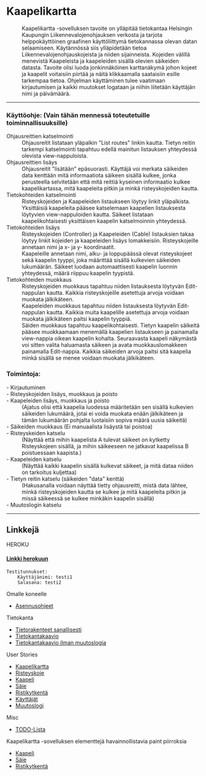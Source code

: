 # Kaapelikartta

<dl>
	<dd>
		Kaapelikartta -sovelluksen tavoite on ylläpitää tietokantaa Helsingin Kaupungin
		Liikennevalojenohjauksen verkosta ja tarjota helppokäyttöinen graafinen
		käyttöliittymä tietokannassa olevan datan selaamiseen.
		Käytännössä siis ylläpidetään tietoa Liikennevalojenohjauskojeista ja niiden sijainneista.
		Kojeiden välillä menevistä Kaapeleista ja kaapeleiden sisällä olevien säikeiden datasta.
		Tavoite olisi luoda jonkinnäköinen karttanäkymä johon kojeet ja kaapelit voitaisiin piirtää
		ja näitä klikkaamalla saataisiin esille tarkempaa tietoa.
		Ohjelman käyttäminen tulee vaatimaan kirjautumisen ja kaikki muutokset logataan ja niihin
		liitetään käyttäjän nimi ja päivämäärä.
	</dd>
</dl>
	
***

### Käyttöohje: (Vain tähän mennessä toteutetuille toiminnallisuuksille)

<dl>
	<dt>
		Ohjausreittien katselmointi
	</dt>
	<dd>
		Ohjausreitit listataan yläpalkin "List routes" linkin kautta. Tietyn reitin tarkempi katselmointi tapahtuu
		edellä mainitun listauksen yhteydessä olevista view-nappuloista.
	</dd>
	<dt>
		Ohjausreittien lisäys
	</dt>
	<dd>
		Ohjausreitit "lisätään" epäsuorasti. Käyttäjä voi merkata säikeiden data kenttään mitä informaatiota säikeen sisällä
		kulkee, jonka perusteella selvitetään että mitä reittiä kyseinen informaatio kulkee kaapelikartassa, mitä kaapeleita
		pitkin ja minkä risteyskojeiden kautta.
	</dd>
	<dt>
		Tietokohteiden katselmointi
	</dt>
	<dd>
		Risteyskojeiden ja Kaapeleiden listaukseen löytyy linkit yläpalkista. Yksittäisiä kaapeleita pääsee katselemaan
		kaapelien listauksesta löytyvien view-nappuloiden kautta. Säikeet listataan kaapelikohtaisesti yksittäisen kaapelin 
		katselmoinnin yhteydessä.
	</dd>
	<dt>
		Tietokohteiden lisäys
	</dt>
	<dd>
		Risteyskojeiden (Controller) ja Kaapeleiden (Cable) listauksien takaa löytyy
		linkit kojeiden ja kaapeleiden lisäys lomakkeisiin.
		Risteyskojeille annetaan nimi ja x- ja y- koordinaatit.
	</dd>	
	<dd>
		Kaapeleille annetaan nimi, alku- ja loppupäässä olevat risteyskojeet
		sekä kaapelin tyyppi, joka määrittää sisällä kulkevien säikeiden lukumäärän.
		Säikeet luodaan automaattisesti kaapelin luonnin yhteydessä, määrä riippuu
		kaapelin tyypistä.
	</dd>	
	<dt>
		Tietokohteiden muokkaus
	</dt>
	<dd>
		Risteyskojeiden muokkaus tapahtuu niiden listauksesta löytyvän Edit-nappulan kautta.
		Kaikkia risteyskojeille asetettuja arvoja voidaan muokata jälkikäteen.
	</dd>
	<dd>
		Kaapeleiden muokkaus tapahtuu niiden listauksesta löytyvän Edit-nappulan kautta.
		Kaikkia muita kaapelille asetettuja arvoja voidaan muokata jälkikäteen paitsi kaapelin
		tyyppiä.
	</dd>
	<dd>
		Säiden muokkaus tapahtuu kaapelikohtaisesti. Tietyn kaapelin säikeitä pääsee muokkaamaan
		menemällä kaapelien listaukseen ja painamalla view-nappia oikean kaapelin kohalta.
		Seuraavasta kaapeli näkymästä voi sitten valita haluamasta säikeen ja avata muokkauslomakkeen
		painamalla Edit-nappia. Kaikkia säikeiden arvoja paitsi sitä kaapelia minkä sisällä se menee
		voidaan muokata jälkikäteen.
	</dd>
</dl>

### Toimintoja:

<dl>
	<dt>
		- Kirjautuminen
	</dt>
	<dt>
		- Risteyskojeiden lisäys, muokkaus ja poisto
	</dt>
	<dt>
		- Kaapeleiden lisäys, muokkaus ja poisto
	</dt>
	<dd>
		(Ajatus olisi että kaapelia luodessa määritetään sen sisällä kulkevien
		säikeiden lukumäärä, jotai ei voida muokata enään jälkikäteen ja tämän
		lukumäärän pohjalta luotaisiin sopiva määrä uusia säikeitä)
	</dd>
	<dt>
		- Säikeiden muokkaus (Ei manuaalista lisäystä tai poistoa)
	</dt>
	<dt>
		- Risteyskeiden katselu
	</dt>
	<dd>
		(Näyttää että mihin kaapelista A tulevat säikeet on kytketty Risteyskojeen sisällä,
		ja mihin säikeeseen ne jatkavat kaapelissa B poistuessaan kaapista.)
	</dd>
	<dt>
		- Kaapeleiden katselu
	</dt>
	<dd>
		(Näyttää kaikki kaapelin sisällä kulkevat säikeet, ja mitä dataa niiden on tarkoitus
		kuljettaa)
	</dd>
	<dt>
		- Tietyn reitin katselu (säikeiden "data" kenttä)
	</dt>
	<dd>
		(Hakusanalla voidaan näyttää tietty ohjausreitti, mistä data lähtee, minkä risteyskojeiden
		kautta se kulkee ja mitä kaapeleita pitkin ja missä säikeessä se kulkee minkäkin kaapelin
		sisällä)
	</dd>
	<dt>
		- Muutoslogin katselu
	</dt>
</dl>
	
***
	
## Linkkejä

<dl>
	<dt>HEROKU</dt>
</dl>

#### [Linkki herokuun](https://kaapelikartta.herokuapp.com/)
	Testitunnukset: 
		Käyttäjänimi: testi1
		Salasana: testi2
<dl>
	<dt>Omalle koneelle</dt>
</dl>

* [Asennusohjeet](https://github.com/KalliMiika/Kaapelikartta/blob/master/documentation/asennusohje.md)

<dl>
	<dt>Tietokanta</dt>
</dl>

* [Tietorakenteet sanallisesti](https://github.com/KalliMiika/Kaapelikartta/blob/master/documentation/Tietokanta.md)
* [Tietokantakaavio](https://raw.githubusercontent.com/KalliMiika/Kaapelikartta/master/documentation/Tietokantakaavio.jpg)
* [Tietokantakaavio ilman muutoslogia](https://raw.githubusercontent.com/KalliMiika/Kaapelikartta/master/documentation/Tietokantakaavio2.jpg)

<dl>
	<dt>User Stories</dt>
</dl>

* [Kaapelikartta](https://github.com/KalliMiika/Kaapelikartta/blob/master/documentation/Kaapelikartta.md)
* [Risteyskoje](https://github.com/KalliMiika/Kaapelikartta/blob/master/documentation/Controller.md)
* [Kaapeli](https://github.com/KalliMiika/Kaapelikartta/blob/master/documentation/Cable.md)
* [Säie](https://github.com/KalliMiika/Kaapelikartta/blob/master/documentation/Thread.md)
* [Ristikytkentä](https://github.com/KalliMiika/Kaapelikartta/blob/master/documentation/Cross-connection.md)
* [Käyttäjät](https://github.com/KalliMiika/Kaapelikartta/blob/master/documentation/Users.md)
* [Muutoslogi](https://github.com/KalliMiika/Kaapelikartta/blob/master/documentation/Changelog.md)

<dl>
	<dt>Misc</dt>
</dl>

* [TODO-Lista](https://github.com/KalliMiika/Kaapelikartta/blob/master/documentation/todo.md)

<dl>
	<dt>Kaapelikartta -sovelluksen elementtejä havainnollistavia paint piirroksia</dt>
</dl>

 * [Kaapeli](https://raw.githubusercontent.com/KalliMiika/Kaapelikartta/master/documentation/Cable.png)
 * [Säie](https://raw.githubusercontent.com/KalliMiika/Kaapelikartta/master/documentation/Thread.png)
 * [Ristikytkentä](https://raw.githubusercontent.com/KalliMiika/Kaapelikartta/master/documentation/Cross-connection.png)
